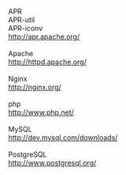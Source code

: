 APR<br>
APR-util<br>
APR-iconv<br>
<a href="http://apr.apache.org/">http://apr.apache.org/</a><br>
<br>
Apache<br>
<a href="http://httpd.apache.org/">http://httpd.apache.org/</a><br>
<br>
Nginx<br>
<a href="http://nginx.org/">http://nginx.org/</a><br>
<br>
php<br>
<a href="http://www.php.net/">http://www.php.net/</a><br>
<br>
MySQL<br>
<a href="http://dev.mysql.com/downloads/">http://dev.mysql.com/downloads/</a><br>
<br>
PostgreSQL<br>
<a href="http://www.postgresql.org/">http://www.postgresql.org/</a><br>

